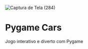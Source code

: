 ![Captura de Tela (284)](https://github.com/user-attachments/assets/ae8ac208-7242-4edb-aa4e-0ef265c5db02)
# Pygame Cars 
Jogo interativo e diverto com Pygame
